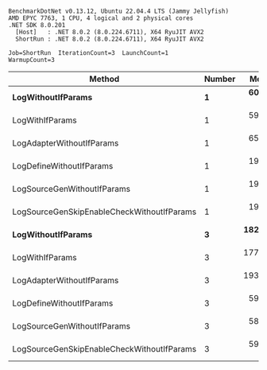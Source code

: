 ```

BenchmarkDotNet v0.13.12, Ubuntu 22.04.4 LTS (Jammy Jellyfish)
AMD EPYC 7763, 1 CPU, 4 logical and 2 physical cores
.NET SDK 8.0.201
  [Host]   : .NET 8.0.2 (8.0.224.6711), X64 RyuJIT AVX2
  ShortRun : .NET 8.0.2 (8.0.224.6711), X64 RyuJIT AVX2

Job=ShortRun  IterationCount=3  LaunchCount=1  
WarmupCount=3  

```
| Method                                     | Number | Mean      | Error     | StdDev   | Min       | Max       | Gen0   | Allocated |
|------------------------------------------- |------- |----------:|----------:|---------:|----------:|----------:|-------:|----------:|
| **LogWithoutIfParams**                         | **1**      |  **60.92 ns** |  **8.756 ns** | **0.480 ns** |  **60.37 ns** |  **61.27 ns** | **0.0010** |      **88 B** |
| LogWithIfParams                            | 1      |  59.10 ns |  2.204 ns | 0.121 ns |  58.96 ns |  59.17 ns | 0.0010 |      88 B |
| LogAdapterWithoutIfParams                  | 1      |  65.38 ns |  1.632 ns | 0.089 ns |  65.31 ns |  65.48 ns | 0.0010 |      88 B |
| LogDefineWithoutIfParams                   | 1      |  19.92 ns |  3.567 ns | 0.196 ns |  19.79 ns |  20.15 ns |      - |         - |
| LogSourceGenWithoutIfParams                | 1      |  19.94 ns |  1.168 ns | 0.064 ns |  19.87 ns |  19.99 ns |      - |         - |
| LogSourceGenSkipEnableCheckWithoutIfParams | 1      |  19.44 ns |  5.453 ns | 0.299 ns |  19.16 ns |  19.75 ns |      - |         - |
| **LogWithoutIfParams**                         | **3**      | **182.23 ns** | **61.084 ns** | **3.348 ns** | **179.72 ns** | **186.03 ns** | **0.0031** |     **264 B** |
| LogWithIfParams                            | 3      | 177.18 ns | 32.245 ns | 1.767 ns | 176.01 ns | 179.21 ns | 0.0031 |     264 B |
| LogAdapterWithoutIfParams                  | 3      | 193.69 ns |  7.608 ns | 0.417 ns | 193.31 ns | 194.14 ns | 0.0031 |     264 B |
| LogDefineWithoutIfParams                   | 3      |  59.30 ns |  4.509 ns | 0.247 ns |  59.01 ns |  59.47 ns |      - |         - |
| LogSourceGenWithoutIfParams                | 3      |  58.25 ns |  0.427 ns | 0.023 ns |  58.23 ns |  58.28 ns |      - |         - |
| LogSourceGenSkipEnableCheckWithoutIfParams | 3      |  59.09 ns |  1.608 ns | 0.088 ns |  59.04 ns |  59.20 ns |      - |         - |
